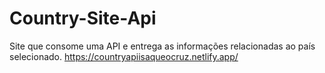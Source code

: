 # Country-Site-Api
Site que consome uma API e entrega as informações relacionadas ao país selecionado.
https://countryapiisaqueocruz.netlify.app/
